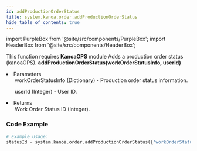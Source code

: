 ```yaml
---
id: addProductionOrderStatus
title: system.kanoa.order.addProductionOrderStatus
hide_table_of_contents: true
---
```


import PurpleBox from '@site/src/components/PurpleBox';
import HeaderBox from '@site/src/components/HeaderBox';

<PurpleBox>This function requires <b>KanoaOPS</b> module</PurpleBox>
<HeaderBox header="Description">Adds a production order status (kanoaOPS).</HeaderBox>
<HeaderBox header="Syntax">
    <b>addProductionOrderStatus(workOrderStatusInfo, userId)</b>
    <li>Parameters <br />
        <ul>workOrderStatusInfo (Dictionary) - Production order status information.</ul>
        <ul>userId (Integer) - User ID.</ul>
    </li>
    <li>Returns <br />
        <ul>Work Order Status ID (Integer).</ul>
    </li>
</HeaderBox>

### Code Example

```python
# Example Usage:
statusId = system.kanoa.order.addProductionOrderStatus({'workOrderStatusName': 'Released', 'statusColor': '#FFFFFF', 'enabled': True}, 123)

